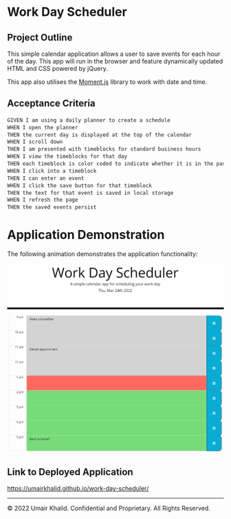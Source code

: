 # Work Day Scheduler

## Project Outline

This simple calendar application allows a user to save events for each hour of the day. This app will run in the browser and feature dynamically updated HTML and CSS powered by jQuery.

This app also utilises the [Moment.js](https://momentjs.com/) library to work with date and time.

## Acceptance Criteria

```md
GIVEN I am using a daily planner to create a schedule
WHEN I open the planner
THEN the current day is displayed at the top of the calendar
WHEN I scroll down
THEN I am presented with timeblocks for standard business hours
WHEN I view the timeblocks for that day
THEN each timeblock is color coded to indicate whether it is in the past, present, or future
WHEN I click into a timeblock
THEN I can enter an event
WHEN I click the save button for that timeblock
THEN the text for that event is saved in local storage
WHEN I refresh the page
THEN the saved events persist
```
# Application Demonstration

The following animation demonstrates the application functionality:

![A user clicks on slots on the color-coded calendar and edits the events.](./assets/images/demo.gif)


## Link to Deployed Application

https://umairkhalid.github.io/work-day-scheduler/ 



- - -
© 2022 Umair Khalid. Confidential and Proprietary. All Rights Reserved.
